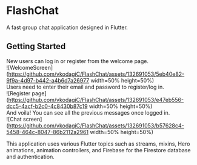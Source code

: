# FlashChat

A fast group chat application designed in Flutter.

## Getting Started

New users can log in or register from the welcome page.<br>
![WelcomeScreen](https://github.com/vkodagiC/FlashChat/assets/132691053/5eb40e82-9f9a-4d97-b442-a4b6d7a26977  width=50% height=50%)<br>
Users need to enter their email and password to register/log in.<br>
![Register page](https://github.com/vkodagiC/FlashChat/assets/132691053/e47eb556-dcc5-4acf-b2c0-4c8430b87c19  width=50% height=50%)<br>
And voila! You can see all the previous messages once logged in.<br>
![Chat screen](https://github.com/vkodagiC/FlashChat/assets/132691053/b57628c4-5458-464c-8047-86b2112a2961  width=50% height=50%)<br>

This application uses various Flutter topics such as streams, mixins, Hero animations, animation controllers, and Firebase for the Firestore database and authentication.<br>
